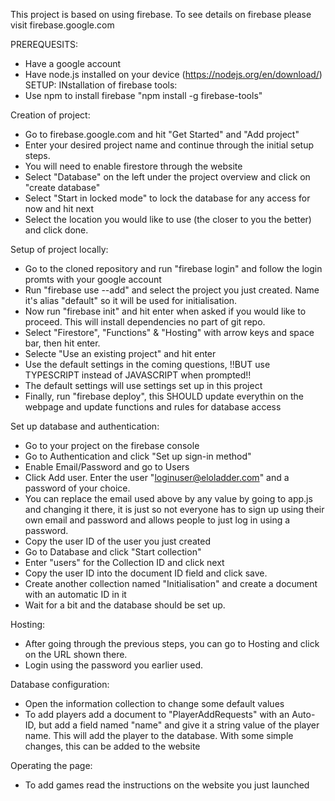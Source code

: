 This project is based on using firebase. To see details on firebase please visit firebase.google.com


PREREQUESITS:
- Have a google account
- Have node.js installed on your device (https://nodejs.org/en/download/)
SETUP:
INstallation of firebase tools:
- Use npm to install firebase "npm install -g firebase-tools"

Creation of project:
- Go to firebase.google.com and hit "Get Started" and "Add project"
- Enter your desired project name and continue through the initial setup steps.
- You will need to enable firestore through the website
- Select "Database" on the left under the project overview and click on "create database"
- Select "Start in locked mode" to lock the database for any access for now and hit next
- Select the location you would like to use (the closer to you the better) and click done.

Setup of project locally:
- Go to the cloned repository and run "firebase login" and follow the login promts with your google account
- Run "firebase use --add" and select the project you just created. Name it's alias  "default" so it will be used for initialisation.
- Now run "firebase init" and hit enter when asked if you would like to proceed. This will install dependencies no part of git repo.
- Select "Firestore", "Functions" & "Hosting" with arrow keys and space bar, then hit enter.
- Selecte "Use an existing project" and hit enter
- Use the default settings in the coming questions, !!BUT use TYPESCRIPT instead of JAVASCRIPT when prompted!!
- The default settings will use settings set up in this project
- Finally, run "firebase deploy", this SHOULD update everythin on the webpage and update functions and rules for database access

Set up database and authentication:
- Go to your project on the firebase console
- Go to Authentication and click "Set up sign-in method"
- Enable Email/Password and go to Users
- Click Add user. Enter the user "loginuser@eloladder.com" and a password of your choice.
- You can replace the email used above by any value by going to app.js and changing it there, it is just so not everyone has to sign up using their own email and password and allows people to just log in using a password.
- Copy the user ID of the user you just created
- Go to Database and click "Start collection"
- Enter "users" for the Collection ID and click next
- Copy the user ID into the document ID field and click save.
- Create another collection named "Initialisation" and create a document with an automatic ID in it
- Wait for a bit and the database should be set up.

Hosting:
- After going through the previous steps, you can go to Hosting and click on the URL shown there.
- Login using the password you earlier used.

Database configuration:
- Open the information collection to change some default values
- To add players add a document to "PlayerAddRequests" with an Auto-ID, but add a field named "name" and give it a string value of the player name. This will add the player to the database. With some simple changes, this can be added to the website

Operating the page:
- To add games read the instructions on the website you just launched


